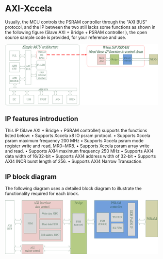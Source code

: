 # AXI-Xccela
Usually, the MCU controls the PSRAM controller through the "AXI BUS" protocol, and the IP between the two still lacks some functions as shown in the following figure (Slave AXI + Bridge + PSRAM controller ), the open source sample code is provided, for your reference and use.
<p align="center">
  <img src="xgui/figure2.png">
</p>

## IP features introduction
This IP (Slave AXI + Bridge + PSRAM controller) supports the functions listed below:
•	Supports Xccela x8 IO psram protocol.
•	Supports Xccela psram maximum frequency 200 MHz
•	Supports Xccela psram mode register write and read, MR0~MR8.
•	Supports Xccela psram array write and read.
•	Supports AXI4 maximum frequency 250 MHz
•	Supports AXI4 data width of 16/32-bit
•	Supports AXI4 address width of 32-bit
•	Supports AXI4 INCR burst length of 256.
•	Supports AXI4 Narrow Transaction.

## IP block diagram
The following diagram uses a detailed block diagram to illustrate the functionality required for each block.
<p align="center">
  <img src="xgui/figure1.png">
</p>
 
